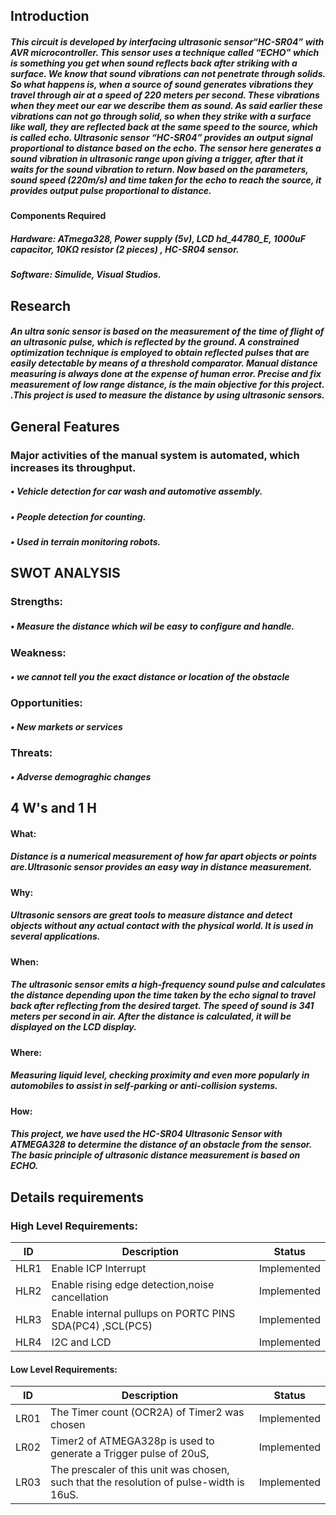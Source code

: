 ## Introduction

#####  This circuit is developed by interfacing ultrasonic sensor“HC-SR04” with AVR microcontroller. This sensor uses a technique called “ECHO” which is something you get when sound reflects back after striking with a surface. We know that sound vibrations can not penetrate through solids. So what happens is, when a source of sound generates vibrations they travel through air at a speed of 220 meters per second. These vibrations when they meet our ear we describe them as sound. As said earlier these vibrations can not go through solid, so when they strike with a surface like wall, they are reflected back at the same speed to the source, which is called echo. Ultrasonic sensor “HC-SR04” provides an output signal proportional to distance based on the echo. The sensor here generates a sound vibration in ultrasonic range upon giving a trigger, after that it waits for the sound vibration to return. Now based on the parameters, sound speed (220m/s) and time taken for the echo to reach the source, it provides output pulse proportional to distance.
#### Components Required
##### Hardware: ATmega328, Power supply (5v), LCD hd_44780_E, 1000uF capacitor, 10KΩ resistor (2 pieces) , HC-SR04 sensor.
##### Software: Simulide, Visual Studios.

## Research
 
##### An ultra sonic sensor is based on the measurement of the time of flight of an ultrasonic pulse, which is reflected by the ground. A constrained optimization technique is employed to obtain reflected pulses that are easily detectable by means of a threshold comparator. Manual distance measuring is always done at the expense of human error. Precise and fix measurement of low range distance, is the main objective for this project. .This project is used to measure the distance by using ultrasonic sensors.
 
## General Features

### Major activities of the manual system is automated, which increases its throughput.
##### • Vehicle detection for car wash and automotive assembly.
##### • People detection for counting.
##### • Used in terrain monitoring robots.
 
## SWOT ANALYSIS
### Strengths:
##### • Measure the distance which wil be easy to conﬁgure and handle.

### Weakness:
##### • we cannot tell you the exact distance or location of the obstacle
    
### Opportunities:
#####     • New markets or services
    
### Threats:
#####  • Adverse demograghic changes
 
## 4 W's and 1 H
#### What:
#####   Distance is a numerical measurement of how far apart objects or points are.Ultrasonic sensor provides an easy way in distance measurement.
#### Why:
#####   Ultrasonic sensors are great tools to measure distance and detect objects without any actual contact with the physical world. It is used in several applications.
#### When:
#####    The ultrasonic sensor emits a high-frequency sound pulse and calculates the distance depending upon the time taken by the echo signal to travel back after reflecting from the desired target. The speed of sound is 341 meters per second in air. After the distance is calculated, it will be displayed on the LCD display.
#### Where:
#####    Measuring liquid level, checking proximity and even more popularly in automobiles to assist in self-parking or anti-collision systems.
#### How:
#####   This project, we have used the HC-SR04 Ultrasonic Sensor with ATMEGA328 to determine the distance of an obstacle from the sensor. The basic principle of ultrasonic distance measurement is based on ECHO.
  
## Details requirements
### High Level Requirements:
| ID | Description | Status |
|------| ------| ------|
| HLR1 | Enable ICP Interrupt | Implemented
|HLR2  | Enable rising edge detection,noise cancellation | Implemented
|HLR3  | Enable internal pullups on PORTC PINS  SDA(PC4) ,SCL(PC5) |	Implemented
|HLR4  |  I2C and LCD |	Implemented

#### Low Level Requirements:

| ID | Description | Status |
|-------|------|------|
| LR01 |The Timer count (OCR2A) of Timer2 was chosen | Implemented |
| LR02 |Timer2 of ATMEGA328p is used to generate a Trigger pulse of 20uS,  | Implemented |
| LR03 |The prescaler of this unit was chosen, such that the resolution of pulse-width is 16uS. | Implemented |

